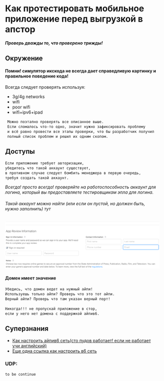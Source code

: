 # Как протестировать мобильное приложение перед выгрузкой в апстор

**_Проверь дважды то, что проверено трижды!_**

## Окружение 
#### Помни! симулятор икскода не всегда дает справедливую картинку и правильное поведение кода!
Всегда следует проверять используя:
* 3g/4g networks
* wifi
* poor wifi
* wifi+ipv6+ipad 

```
 Можно поэтапно проверять все описанное выше.
 Если сломалось что-то одно, значит нужно зафиксировать проблему
 и всё равно провести все этапы проверки, что бы разработчик получил 
 полный список проблем и решил их одним скопом.
```

## Доступы

```
Если приложение требует авторизации, 
убедитесь что такой аккаунт существует, 
в противном случае следует бомбить менеджера в первую очередь, 
требуя создать такой аккаунт.
```

_Всегда! просто всегда! проверяйте на работоспособность аккаунт для логина, который вы предоставляете тестировщикам эпла для логина._ 

###### Такой аккаунт можно найти (или если он пустой, но должен быть, нужно заполнить) тут

![alt loginrequired](docs/loginrequired.png)

#### Домен имеет значение
```
Убедись, что домен ведет на нужный айпи! 
Используешь только айпи? Проверь что это тот айпи. 
Верный айпи? Проверь что там указан верный порт!

Никогда!!! не пропускай приложение в стор, 
если у него нет домена с поддержкой айпив6.
```

## Суперзнания

* [Как настроить айпив6 сеть(сто пудов работает! если не работает учи английский)](https://developer.apple.com/library/archive/documentation/NetworkingInternetWeb/Conceptual/NetworkingOverview/UnderstandingandPreparingfortheIPv6Transition/UnderstandingandPreparingfortheIPv6Transition.html#//apple_ref/doc/uid/TP40010220-CH213-SW16)
* [Еще одна ссылка как настроить в6 сеть](https://stackoverflow.com/questions/37969860/how-to-test-ios-app-on-supporting-ipv6) 

### UDP:
```
to be continue
```
